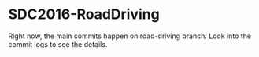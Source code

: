 # SDC2016-RoadDriving
Right now, the main commits happen on road-driving branch. Look into the commit logs to see the details.
